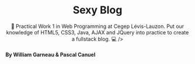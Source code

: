   <h1 align="center">Sexy Blog</h1> 
  <p align="center">
  </p>


<p align="center">🕺 Practical Work 1 in Web Programming at Cegep Lévis-Lauzon. Put our knowledge of HTML5, CSS3, Java, AJAX and JQuery into practice to create a fullstack blog. 💻 />

#### By William Garneau & Pascal Canuel
